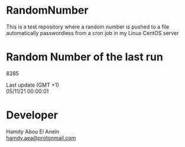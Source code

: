 # RandomNumber    
This is a test repository where a random number is pushed to a file automatically passwordless from a cron job in my Linux CentOS server    
# Random Number of the last run   
8285
      
Last update (GMT +1)    
05/11/21 00:00:01
# Developer    
Hamdy Abou El Anein   
hamdy.aea@protonmail.com
